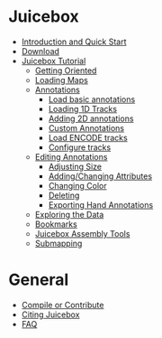 # Juicebox
* [Introduction and Quick Start](Home)
* [Download](Download)
* [Juicebox Tutorial](Visualization)
  * [Getting Oriented](Visualization#getting-oriented)  
  * [Loading Maps](Loading-Maps-(the-File-menu))
  * [Annotations](Loading-Annotations-(Annotations-menu)) 
    * [Load basic annotations](Loading-Annotations-(Annotations-menu)#load-basic-annotations)  
    * [Loading 1D Tracks](Loading-Annotations-(Annotations-menu)#loading-1d-tracks)
    * [Adding 2D annotations](Loading-Annotations-(Annotations-menu)#adding-2d-annotations)
    * [Custom Annotations](Loading-Annotations-(Annotations-menu)#custom-annotations)
    * [Load ENCODE tracks](Loading-Annotations-(Annotations-menu)#load-encode-tracks)
    * [Configure tracks](Loading-Annotations-(Annotations-menu)#configure-tracks)
  * [Editing Annotations](Loading-Annotations-(Annotations-menu)#editing-annotations)
    * [Adjusting Size](Loading-Annotations-(Annotations-menu)#adjusting-size)
    * [Adding/Changing Attributes](Loading-Annotations-(Annotations-menu)#addingchanging-attributes)
    * [Changing Color](Loading-Annotations-(Annotations-menu)#changing-color)
    * [Deleting](Loading-Annotations-(Annotations-menu)#deleting)
    * [Exporting Hand Annotations](Loading-Annotations-(Annotations-menu)#exporting-hand-annotations)
  * [Exploring the Data](Exploring-the-Data)
  * [Bookmarks](Bookmarks)
  * [Juicebox Assembly Tools](Juicebox-Assembly-Tools)
  * [Submapping](Submapping) 
# General
* [Compile or Contribute](Compile-or-Contribute)
* [Citing Juicebox](Citing-Juicebox)
* [FAQ](FAQ)
